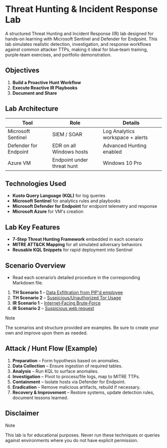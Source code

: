 # Threat Hunting & Incident Response Lab

A structured Threat Hunting and Incident Response (IR) lab designed for hands‑on learning with Microsoft Sentinel and Defender for Endpoint. This lab simulates realistic detection, investigation, and response workflows against common attacker TTPs, making it ideal for blue‑team training, purple‑team exercises, and portfolio demonstration.

## Objectives

1. **Build a Proactive Hunt Workflow**   
2. **Execute Reactive IR Playbooks**  
3. **Document and Share**  

## Lab Architecture

| Tool                | Role                                                         | Details                          |
|--------------------------|--------------------------------------------------------------|----------------------------------|
| Microsoft Sentinel       | SIEM / SOAR                                                  | Log Analytics workspace + alerts |
| Defender for Endpoint    | EDR on all Windows hosts                                     | Advanced Hunting enabled        |
| Azure VM           | Endpoint under threat hunt                                   | Windows 10 Pro                  |

## Technologies Used

- **Kusto Query Language (KQL)** for log queries  
- **Microsoft Sentinel** for analytics rules and playbooks  
- **Microsoft Defender for Endpoint** for endpoint telemetry and response  
- **Microsoft Azure** for VM's creation

## Lab Key Features

- **7‑Step Threat Hunting Framework** embedded in each scenario  
- **MITRE ATT&CK Mapping** for all simulated adversary behaviors  
- **Reusable KQL Snippets** for rapid deployment into Sentinel  

## Scenario Overview
- Read each scenario’s detailed procedure in the corresponding Markdown file.

1. **TH Scenario 1** – [Data Exfiltration from PIP'd employee](/ThreatHunting/Scenario1-DataExfiltration/Scenario1-DataExfiltration.md)
2. **TH Scenario 2** – [Suspicious/Unauthorized Tor Usage](/ThreatHunting/Scenario2-UnauthorizedTORUsage/Scenario2-UnauthorizedTORUsage.md )
3. **IR Scenario 1** – [Internet‑Facing Brute‑Force](/IncidentResponse/Scenario1-BruteForce/Scenario1-BruteForce.md)
4. **IR Scenario 2** – [Suspicious web request](/IncidentResponse/Scenario1-BruteForce/Scenario2-SuspiciousPowershell/)
    
> [!NOTE]
> The scenarios and structure provided are examples. Be sure to create your own and improve upon them as needed.

## Attack / Hunt Flow (Example)

1. **Preparation** – Form hypothesis based on anomalies.  
2. **Data Collection** – Ensure ingestion of required tables.  
3. **Analysis** – Run KQL to surface anomalies.  
4. **Investigation** – Pivot to process/file logs, map to MITRE TTPs.  
5. **Containment** – Isolate hosts via Defender for Endpoint.  
6. **Eradication** – Remove malicious artifacts, rebuild if necessary.  
7. **Recovery & Improvement** – Restore systems, update detection rules, document lessons learned.

## Disclaimer

> [!NOTE] 
> This lab is for educational purposes. Never run these techniques or queries against environments where you do not have explicit permission.


